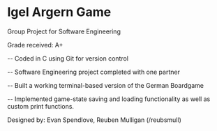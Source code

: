 # Igel Argern Game

Group Project for Software Engineering

Grade received: A+

-- Coded in C using Git for version control

-- Software Engineering project completed with one partner

-- Built a working terminal-based version of the German Boardgame

-- Implemented game-state saving and loading functionality as well as custom print functions.


Designed by: Evan Spendlove, Reuben Mulligan (/reubsmull)


